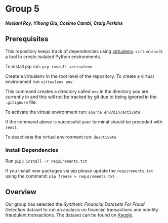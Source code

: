 # Group 5

##### Noelani Roy, Yihong Qiu, Cosimo Cambi, Craig Perkins

## Prerequisites

This repository keeps track of dependencies using [virtualenv](https://virtualenv.pypa.io/en/latest/). `virtualenv` is a tool to create isolated Python environments. 

To install pip run: `pip install virtualenv`

Create a virtualenv in the root level of the repository. To create a virtual environment run `virtualenv env`.

This command creates a directory called `env` in the directory you are currently in and this will not be tracked by git due to being ignored in the `.gitignore` file.

To activate the virtual environment run: `source env/bin/activate`

If the command above is successful your terminal should be preceded with `(env)`.

To deactivate the virtual environment run: `deactivate`

### Install Dependencies

Run `pip3 install -r requirements.txt`

If you install new packages via pip please update the `requirements.txt` using the command: `pip freeze > requirements.txt`

## Overview

Our group has selected the *Synthetic Financial Datasets For Fraud Detection* dataset to run an analysis on financial transactions and identity fraudulent transactions. The dataset can be found on [Kaggle](https://www.kaggle.com/ntnu-testimon/paysim1).